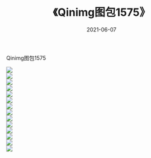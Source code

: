 ﻿---
layout: post
title:  《Qinimg图包1575》
date:   2021-06-07
img: http://imgx.orgx.ga/Qinimg图包/Qinimg图包1575/000.jpg
categories: [美女, 清纯, 唯美]
---

Qinimg图包1575

 ![](http://imgx.orgx.ga/Qinimg图包/Qinimg图包1575/001.jpg) <br>![](http://imgx.orgx.ga/Qinimg图包/Qinimg图包1575/002.jpg) <br>![](http://imgx.orgx.ga/Qinimg图包/Qinimg图包1575/003.jpg) <br>![](http://imgx.orgx.ga/Qinimg图包/Qinimg图包1575/004.jpg) <br>![](http://imgx.orgx.ga/Qinimg图包/Qinimg图包1575/005.jpg) <br>![](http://imgx.orgx.ga/Qinimg图包/Qinimg图包1575/006.jpg) <br>![](http://imgx.orgx.ga/Qinimg图包/Qinimg图包1575/007.jpg) <br>![](http://imgx.orgx.ga/Qinimg图包/Qinimg图包1575/008.jpg) <br>![](http://imgx.orgx.ga/Qinimg图包/Qinimg图包1575/009.jpg) <br>![](http://imgx.orgx.ga/Qinimg图包/Qinimg图包1575/010.jpg) <br>![](http://imgx.orgx.ga/Qinimg图包/Qinimg图包1575/011.jpg) <br>![](http://imgx.orgx.ga/Qinimg图包/Qinimg图包1575/012.jpg) <br>![](http://imgx.orgx.ga/Qinimg图包/Qinimg图包1575/013.jpg) <br>![](http://imgx.orgx.ga/Qinimg图包/Qinimg图包1575/014.jpg) <br>